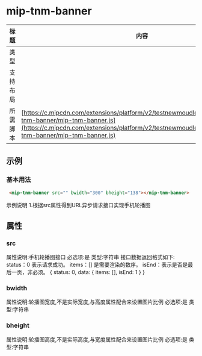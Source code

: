 # mip-tnm-banner

标题|内容
----|----
类型|
支持布局|
所需脚本| [https://c.mipcdn.com/extensions/platform/v2/testnewmoudle7.no2.35nic.com/mip-tnm-banner/mip-tnm-banner.js](https://c.mipcdn.com/extensions/platform/v2/testnewmoudle7.no2.35nic.com/mip-tnm-banner/mip-tnm-banner.js)

## 示例

### 基本用法
```html
 <mip-tnm-banner src="" bwidth="300" bheight="138"></mip-tnm-banner>
````
示例说明
1.根据src属性得到URL异步请求接口实现手机轮播图

## 属性

### src

属性说明:手机轮播图接口
必选项:是
类型:字符串
接口数据返回格式如下:
status：0 表示请求成功。
items：[] 是需要渲染的数序。
isEnd：表示是否是最后一页，非必须。
{
    status: 0,
    data: {
        items: [],
        isEnd: 1
    }
}
### bwidth

属性说明:轮播图宽度,不是实际宽度,与高度属性配合来设置图片比例
必选项:是
类型:字符串


### bheight

属性说明:轮播图高度,不是实际高度,与宽度属性配合来设置图片比例
必选项:是
类型:字符串
